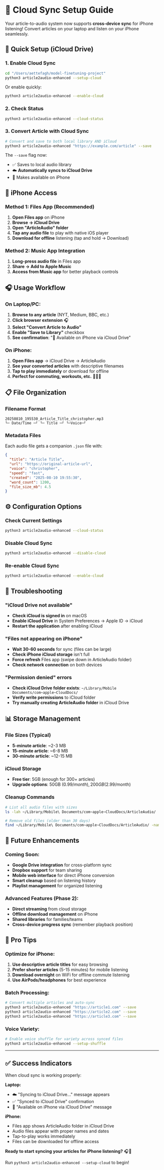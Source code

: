 # 📱 Cloud Sync Setup Guide

Your article-to-audio system now supports **cross-device sync** for iPhone listening! Convert articles on your laptop and listen on your iPhone seamlessly.

## 🚀 Quick Setup (iCloud Drive)

### 1. Enable Cloud Sync
```bash
cd "/Users/aettefagh/model-finetuning-project"
python3 article2audio-enhanced --setup-cloud
```

Or enable quickly:
```bash
python3 article2audio-enhanced --enable-cloud
```

### 2. Check Status
```bash
python3 article2audio-enhanced --cloud-status
```

### 3. Convert Article with Cloud Sync
```bash
# Convert and save to both local library AND iCloud
python3 article2audio-enhanced "https://example.com/article" --save
```

The `--save` flag now:
- ✅ Saves to local audio library
- ☁️ **Automatically syncs to iCloud Drive**
- 📱 Makes available on iPhone

## 📱 iPhone Access

### Method 1: Files App (Recommended)
1. **Open Files app** on iPhone
2. **Browse → iCloud Drive**
3. **Open "ArticleAudio" folder**
4. **Tap any audio file** to play with native iOS player
5. **Download for offline** listening (tap and hold → Download)

### Method 2: Music App Integration
1. **Long-press audio file** in Files app
2. **Share → Add to Apple Music**
3. **Access from Music app** for better playback controls

## 🎧 Usage Workflow

### On Laptop/PC:
1. **Browse to any article** (NYT, Medium, BBC, etc.)
2. **Click browser extension** 🎧 
3. **Select "Convert Article to Audio"**
4. **Enable "Save to Library"** checkbox
5. **See confirmation**: "📱 Available on iPhone via iCloud Drive"

### On iPhone:
1. **Open Files app** → iCloud Drive → ArticleAudio
2. **See your converted articles** with descriptive filenames
3. **Tap to play immediately** or download for offline
4. **Perfect for commuting, workouts, etc.** 🚗🏃‍♂️

## 📋 File Organization

### Filename Format
```
20250810_195530_Article_Title_christopher.mp3
└─ Date/Time ─┘ └─ Title ─┘ └─Voice─┘
```

### Metadata Files
Each audio file gets a companion `.json` file with:
```json
{
  "title": "Article Title",
  "url": "https://original-article-url",
  "voice": "christopher",
  "speed": "fast",
  "created": "2025-08-10 19:55:30",
  "word_count": 1200,
  "file_size_mb": 4.5
}
```

## ⚙️ Configuration Options

### Check Current Settings
```bash
python3 article2audio-enhanced --cloud-status
```

### Disable Cloud Sync
```bash
python3 article2audio-enhanced --disable-cloud
```

### Re-enable Cloud Sync
```bash
python3 article2audio-enhanced --enable-cloud
```

## 🔧 Troubleshooting

### "iCloud Drive not available"
- **Check iCloud is signed in** on macOS
- **Enable iCloud Drive** in System Preferences → Apple ID → iCloud
- **Restart the application** after enabling iCloud

### "Files not appearing on iPhone"
- **Wait 30-60 seconds** for sync (files can be large)
- **Check iPhone iCloud storage** isn't full
- **Force refresh** Files app (swipe down in ArticleAudio folder)
- **Check network connection** on both devices

### "Permission denied" errors
- **Check iCloud Drive folder exists**: `~/Library/Mobile Documents/com~apple~CloudDocs/`
- **Verify write permissions** to iCloud folder
- **Try manually creating ArticleAudio folder** in iCloud Drive

## 📊 Storage Management

### File Sizes (Typical)
- **5-minute article**: ~2-3 MB
- **15-minute article**: ~6-8 MB  
- **30-minute article**: ~12-15 MB

### iCloud Storage
- **Free tier**: 5GB (enough for 300+ articles)
- **Upgrade options**: 50GB ($0.99/month), 200GB ($2.99/month)

### Cleanup Commands
```bash
# List all audio files with sizes
ls -lah ~/Library/Mobile\ Documents/com~apple~CloudDocs/ArticleAudio/

# Remove old files (older than 30 days)
find ~/Library/Mobile\ Documents/com~apple~CloudDocs/ArticleAudio/ -name "*.mp3" -mtime +30 -delete
```

## 🔮 Future Enhancements

### Coming Soon:
- **Google Drive integration** for cross-platform sync
- **Dropbox support** for team sharing
- **Mobile web interface** for direct iPhone conversion
- **Smart cleanup** based on listening history
- **Playlist management** for organized listening

### Advanced Features (Phase 2):
- **Direct streaming** from cloud storage
- **Offline download management** on iPhone
- **Shared libraries** for families/teams
- **Cross-device progress sync** (remember playback position)

## 🎯 Pro Tips

### Optimize for iPhone:
1. **Use descriptive article titles** for easy browsing
2. **Prefer shorter articles** (5-15 minutes) for mobile listening
3. **Download overnight** on WiFi for offline commute listening
4. **Use AirPods/headphones** for best experience

### Batch Processing:
```bash
# Convert multiple articles and auto-sync
python3 article2audio-enhanced "https://article1.com" --save
python3 article2audio-enhanced "https://article2.com" --save
python3 article2audio-enhanced "https://article3.com" --save
```

### Voice Variety:
```bash
# Enable voice shuffle for variety across synced files
python3 article2audio-enhanced --setup-shuffle
```

---

## ✅ Success Indicators

When cloud sync is working properly:

**Laptop:**
- ☁️ "Syncing to iCloud Drive..." message appears
- ✅ "Synced to iCloud Drive" confirmation
- 📱 "Available on iPhone via iCloud Drive" message

**iPhone:**
- Files app shows ArticleAudio folder in iCloud Drive
- Audio files appear with proper names and dates
- Tap-to-play works immediately
- Files can be downloaded for offline access

**Ready to start syncing your articles for iPhone listening?** 🎧📱

Run `python3 article2audio-enhanced --setup-cloud` to begin!